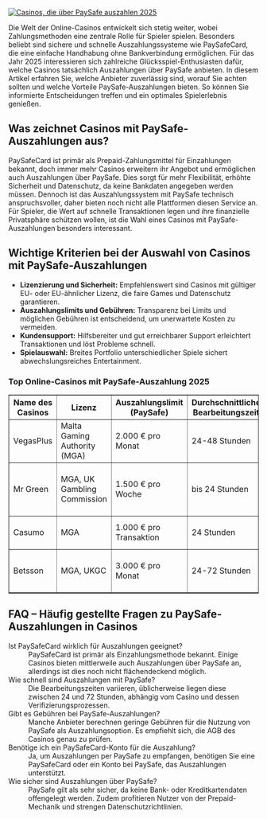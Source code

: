 [![Casinos, die über PaySafe auszahlen 2025](https://123-caf.pages.dev/gitsignup.png)](https://vrmoo.ru/Bt82HjjY)

<p>Die Welt der Online-Casinos entwickelt sich stetig weiter, wobei Zahlungsmethoden eine zentrale Rolle für Spieler spielen. Besonders beliebt sind sichere und schnelle Auszahlungssysteme wie PaySafeCard, die eine einfache Handhabung ohne Bankverbindung ermöglichen. Für das Jahr 2025 interessieren sich zahlreiche Glücksspiel-Enthusiasten dafür, welche Casinos tatsächlich Auszahlungen über PaySafe anbieten. In diesem Artikel erfahren Sie, welche Anbieter zuverlässig sind, worauf Sie achten sollten und welche Vorteile PaySafe-Auszahlungen bieten. So können Sie informierte Entscheidungen treffen und ein optimales Spielerlebnis genießen.</p>  <h2>Was zeichnet Casinos mit PaySafe-Auszahlungen aus?</h2> <p>PaySafeCard ist primär als Prepaid-Zahlungsmittel für Einzahlungen bekannt, doch immer mehr Casinos erweitern ihr Angebot und ermöglichen auch Auszahlungen über PaySafe. Dies sorgt für mehr Flexibilität, erhöhte Sicherheit und Datenschutz, da keine Bankdaten angegeben werden müssen. Dennoch ist das Auszahlungssystem mit PaySafe technisch anspruchsvoller, daher bieten noch nicht alle Plattformen diesen Service an. Für Spieler, die Wert auf schnelle Transaktionen legen und ihre finanzielle Privatsphäre schützen wollen, ist die Wahl eines Casinos mit PaySafe-Auszahlungen besonders interessant.</p>  <h2>Wichtige Kriterien bei der Auswahl von Casinos mit PaySafe-Auszahlungen</h2> <ul>   <li><strong>Lizenzierung und Sicherheit:</strong> Empfehlenswert sind Casinos mit gültiger EU- oder EU-ähnlicher Lizenz, die faire Games und Datenschutz garantieren.</li>   <li><strong>Auszahlungslimits und Gebühren:</strong> Transparenz bei Limits und möglichen Gebühren ist entscheidend, um unerwartete Kosten zu vermeiden.</li>   <li><strong>Kundensupport:</strong> Hilfsbereiter und gut erreichbarer Support erleichtert Transaktionen und löst Probleme schnell.</li>   <li><strong>Spielauswahl:</strong> Breites Portfolio unterschiedlicher Spiele sichert abwechslungsreiches Entertainment.</li> </ul>  <h3>Top Online-Casinos mit PaySafe-Auszahlung 2025</h3> <table border="1" cellpadding="8" cellspacing="0">   <thead>     <tr>       <th>Name des Casinos</th>       <th>Lizenz</th>       <th>Auszahlungslimit (PaySafe)</th>       <th>Durchschnittliche Bearbeitungszeit</th>       <th>Besondere Merkmale</th>     </tr>   </thead>   <tbody>     <tr>       <td>VegasPlus</td>       <td>Malta Gaming Authority (MGA)</td>       <td>2.000 € pro Monat</td>       <td>24-48 Stunden</td>       <td>Große Spielauswahl, VIP-Programm</td>     </tr>     <tr>       <td>Mr Green</td>       <td>MGA, UK Gambling Commission</td>       <td>1.500 € pro Woche</td>       <td>bis 24 Stunden</td>       <td>Stark im Live-Casino-Bereich, Mobile friendly</td>     </tr>     <tr>       <td>Casumo</td>       <td>MGA</td>       <td>1.000 € pro Transaktion</td>       <td>24 Stunden</td>       <td>Innovatives Gamification-Konzept</td>     </tr>     <tr>       <td>Betsson</td>       <td>MGA, UKGC</td>       <td>3.000 € pro Monat</td>       <td>24-72 Stunden</td>       <td>Top Sportwetten und Casino kombiniert</td>     </tr>   </tbody> </table>  <h2>FAQ – Häufig gestellte Fragen zu PaySafe-Auszahlungen in Casinos</h2> <dl>   <dt>Ist PaySafeCard wirklich für Auszahlungen geeignet?</dt>   <dd>PaySafeCard ist primär als Einzahlungsmethode bekannt. Einige Casinos bieten mittlerweile auch Auszahlungen über PaySafe an, allerdings ist dies noch nicht flächendeckend möglich.</dd>    <dt>Wie schnell sind Auszahlungen mit PaySafe?</dt>   <dd>Die Bearbeitungszeiten variieren, üblicherweise liegen diese zwischen 24 und 72 Stunden, abhängig vom Casino und dessen Verifizierungsprozessen.</dd>    <dt>Gibt es Gebühren bei PaySafe-Auszahlungen?</dt>   <dd>Manche Anbieter berechnen geringe Gebühren für die Nutzung von PaySafe als Auszahlungsoption. Es empfiehlt sich, die AGB des Casinos genau zu prüfen.</dd>    <dt>Benötige ich ein PaySafeCard-Konto für die Auszahlung?</dt>   <dd>Ja, um Auszahlungen per PaySafe zu empfangen, benötigen Sie eine PaySafeCard oder ein Konto bei PaySafe, das Auszahlungen unterstützt.</dd>    <dt>Wie sicher sind Auszahlungen über PaySafe?</dt>   <dd>PaySafe gilt als sehr sicher, da keine Bank- oder Kreditkartendaten offengelegt werden. Zudem profitieren Nutzer von der Prepaid-Mechanik und strengen Datenschutzrichtlinien.</dd> </dl>